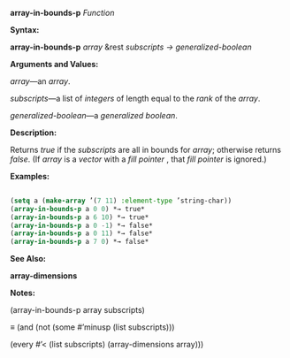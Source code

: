 **array-in-bounds-p** *Function* 



**Syntax:** 



**array-in-bounds-p** *array* &amp;rest *subscripts → generalized-boolean* 



**Arguments and Values:** 



*array*—an *array*. 



*subscripts*—a list of *integers* of length equal to the *rank* of the *array*. 



*generalized-boolean*—a *generalized boolean*. 



**Description:** 



Returns *true* if the *subscripts* are all in bounds for *array*; otherwise returns *false*. (If *array* is a *vector* with a *fill pointer* , that *fill pointer* is ignored.) 



**Examples:**
```lisp
 
(setq a (make-array ’(7 11) :element-type ’string-char)) 
(array-in-bounds-p a 0 0) *→ true* 
(array-in-bounds-p a 6 10) *→ true* 
(array-in-bounds-p a 0 -1) *→ false* 
(array-in-bounds-p a 0 11) *→ false* 
(array-in-bounds-p a 7 0) *→ false* 

```
**See Also:** 



**array-dimensions** 



**Notes:** 



(array-in-bounds-p array subscripts) 



*≡* (and (not (some #’minusp (list subscripts))) 



(every #’&lt; (list subscripts) (array-dimensions array))) 







 



 



